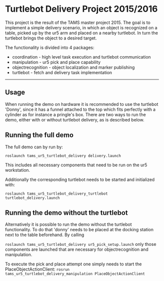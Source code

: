 Turtlebot Delivery Project 2015/2016
======

This project is the result of the TAMS master project 2015.
The goal is to implement a simple delivery scenario, in which an object is recognized
on a table, picked up by the ur5 arm and placed on a nearby turtlebot.
In turn the turtlebot brings the object to a desired target.

The functionality is divided into 4 packages:
* coordination - high level task execution and turtlebot communication
* manipulation - ur5 pick and place capability
* objectrecognition - object localization and marker publishing
* turtlebot - fetch and delivery task implementation

---

## Usage

When running the demo on hardware it is recommended to use the turtlebot 'Donny', since
it has a funnel attached to the top which fits perfectly with a cylinder as for
instance a pringle's box.
There are two ways to run the demo, either with or without turtlebot delivery, as is
described below.

## Running the full demo

The full demo can by run by:

```roslaunch tams_ur5_turtlebot_delivery delivery.launch```

This includes all necessary components that need to be run on the ur5 workstation.

Additionally the corresponding turtlebot needs to be started and initialized with:

```roslaunch tams_ur5_turtlebot_delivery_turtlebot turtlebot_delivery.launch```

## Running the demo without the turtlebot

Alternatively it is possible to run the demo without the turtlebot functionality.
To do that 'donny' needs to be placed at the docking station next to the table beforehand.
By calling

```roslaunch tams_ur5_turtlebot_delivery ur5_pick_setup.launch```
only those components are launched that are necessary for objectrecognition and manipulation.

To execute the pick and place attempt one simply needs to start the PlaceObjectActionClient:
```rosrun tams_ur5_turtlebot_delivery_manipulation PlaceObjectActionClient```
